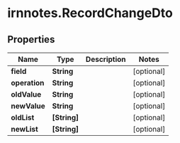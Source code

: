 # irnnotes.RecordChangeDto

## Properties

Name | Type | Description | Notes
------------ | ------------- | ------------- | -------------
**field** | **String** |  | [optional] 
**operation** | **String** |  | [optional] 
**oldValue** | **String** |  | [optional] 
**newValue** | **String** |  | [optional] 
**oldList** | **[String]** |  | [optional] 
**newList** | **[String]** |  | [optional] 


